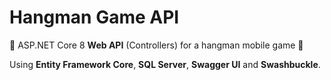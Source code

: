 # Hangman Game API

🚧 ASP.NET Core 8 **Web API** (Controllers) for a hangman mobile game 📱

Using **Entity Framework Core**, **SQL Server**, **Swagger UI** and **Swashbuckle**.
